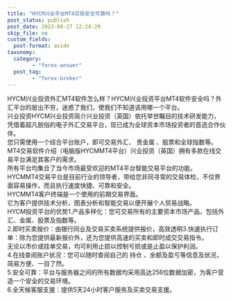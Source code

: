 ```yaml
---
title: "HYCM兴业平台MT4交易安全可靠吗？"
post_status: publish
post_date: 2023-08-27 12:24:29
skip_file: no
custom_fields: 
  post-format: aside
taxonomy:
  category:
        - "forex-answer"
  post_tag:
        - "forex-broker"
---
```


HYCM兴业投资外汇MT4软件怎么样？HYCM兴业投资平台MT4软件安全吗？外汇平台的层出不穷，迷惑了我们，使我们不知道该用哪一个平台。  
兴业投资HYCM兴业投资简介兴业投资（英国）依托举世瞩目的技术研发能力，凭借着超凡脱俗的电子外汇交易平台，现已成为全球资本市场投资者的首选合作伙伴。  
您只需使用一个综合平台账户，即可交易外汇、 贵金属 、股票和全球指数等。  
MT4交易软件介绍（电脑版HYCMMT4平台）兴业投资（英国）拥有多款在线交易平台满足其客户的需求。  
所有平台均集合了当今市场最受欢迎的MT4平台智能交易平台的功能。  
HYCMMT4交易平台是目前行业的领导者，带给您非同寻常的交易体检，不仅界面容易操作，而且执行速度快捷、可靠和安全。  
HYCMMT4客户终端是一个使用的前期交易界面。  
它为客户提供技术分析，图表分析和智能交易以便开展个人贸易战略。  
HYCM投资平台的优势1.产品多样化：您可交易所有的主要资本市场产品，包括外汇、金属、股票及指数等。  
2.即时买卖报价：由银行同业及交易买卖系统提供报价，高效透明3.快速执行订单：除为您提供最新报价外，还为您提供高速的买卖和即时成交交易指令。  
无论以市价或挂单交易，均可利用止损以控制亏损或是止盈以保护利润。  
4.在线查阅账户状况：您可以随时查阅自己的 持仓 、余额及盈亏等信息及状况，简易方便、一目了然。  
5.安全可靠：平台与服务器之间的所有数据均采用高达256位数据加密，为客户营造一个安全的交易环境。  
6.全天候客服支援：提供5天24小时客户服务及买卖交易支援。
